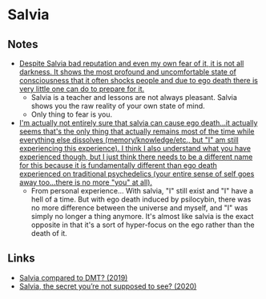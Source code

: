 # Salvia

## Notes

* [Despite Salvia bad reputation and even my own fear of it, it is not all darkness. It shows the most profound and uncomfortable state of consciousness that it often shocks people and due to ego death there is very little one can do to prepare for it.](https://www.reddit.com/r/Salvia/comments/81twxj/salvia_vs_dmt/)
  * Salvia is a teacher and lessons are not always pleasant. Salvia shows you the raw reality of your own state of mind.
  * Only thing to fear is you.
* [I'm actually not entirely sure that salvia can cause ego death...it actually seems that's the only thing that actually remains most of the time while everything else dissolves \(memory/knowledge/etc., but "I" am still experiencing this experience\). I think I also understand what you have experienced though, but I just think there needs to be a different name for this because it is fundamentally different than ego death experienced on traditional psychedelics \(your entire sense of self goes away too...there is no more "you" at all\).](https://www.reddit.com/r/Salvia/comments/b09is6/ego_death_feels/)
  * From personal experience... With salvia, "I" still exist and "I" have a hell of a time. But with ego death induced by psilocybin, there was no more difference between the universe and myself, and "I" was simply no longer a thing anymore. It's almost like salvia is the exact opposite in that it's a sort of hyper-focus on the ego rather than the death of it.

## Links

* [Salvia compared to DMT? \(2019\)](https://www.reddit.com/r/Salvia/comments/c6osrj/salvia_compared_to_dmt/)
* [Salvia, the secret you’re not supposed to see? \(2020\)](https://www.reddit.com/r/Salvia/comments/ekw0av/salvia_the_secret_youre_not_supposed_to_see/?sort=top)

